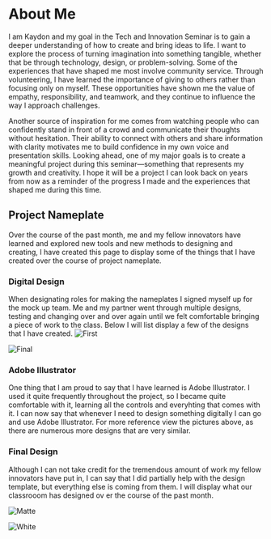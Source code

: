 

# About Me
I am Kaydon and my goal in the Tech and Innovation Seminar is to gain a deeper understanding of how to create and bring ideas to life. I want to explore the process of turning imagination into something tangible, whether that be through technology, design, or problem-solving. Some of the experiences that have shaped me most involve community service. Through volunteering, I have learned the importance of giving to others rather than focusing only on myself. These opportunities have shown me the value of empathy, responsibility, and teamwork, and they continue to influence the way I approach challenges.

Another source of inspiration for me comes from watching people who can confidently stand in front of a crowd and communicate their thoughts without hesitation. Their ability to connect with others and share information with clarity motivates me to build confidence in my own voice and presentation skills. Looking ahead, one of my major goals is to create a meaningful project during this seminar—something that represents my growth and creativity. I hope it will be a project I can look back on years from now as a reminder of the progress I made and the experiences that shaped me during this time.



## Project Nameplate
Over the course of the past month, me and my fellow innovators have learned and explored new tools and new methods to designing and creating, I have created this page to display some of the things that I have created over the course of project nameplate.

### Digital Design
When designating roles for making the nameplates I signed myself up for the mock up team. Me and my partner went through multiple designs, testing and changing over and over again until we felt comfortable bringing a piece of work to the class. Below I will list display a few of the designs that I have created.
![First](https://github.com/user-attachments/assets/6eeb7bd3-bdc8-435e-b488-0a71b1a33814)




![Final](https://github.com/user-attachments/assets/fe497a14-d74a-4887-995d-2e3657210ca8)


### Adobe Illustrator
One thing that I am proud to say that I have learned is Adobe Illustrator. I used it quite frequently throughout the project, so I became quite comfortable with it, learning all the controls and everyhting that comes with it. I can now say that whenever I need to design something digitally I can go and use Adobe Illustrator. For more reference view the pictures above, as there are numerous more designs that are very similar. 

### Final Design
Although I can not take credit for the tremendous amount of work my fellow innovators have put in, I can say that I did partially help with the design template, but everything else is coming from them. I will display what our classrooom has designed ov
er the course of the past month.


![Matte](https://github.com/user-attachments/assets/eb574157-f38f-4fef-aa09-39cd181242e3)


![White](https://github.com/user-attachments/assets/3d031bf7-4f12-49ec-8175-b0cc9808ade1)




